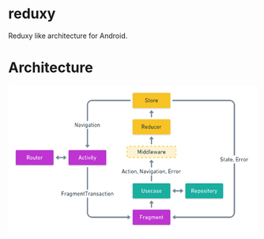# reduxy

Reduxy like architecture for Android.

# Architecture

![architecture](https://raw.githubusercontent.com/pocket7878/reduxy/master/docs/crew_android_redux_flow.png)